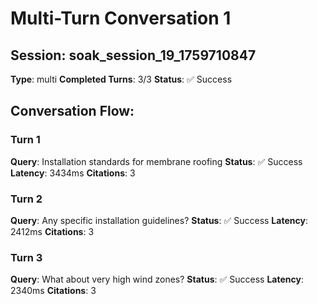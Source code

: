 # Multi-Turn Conversation 1

## Session: soak_session_19_1759710847
**Type**: multi
**Completed Turns**: 3/3
**Status**: ✅ Success

## Conversation Flow:

### Turn 1
**Query**: Installation standards for membrane roofing
**Status**: ✅ Success
**Latency**: 3434ms
**Citations**: 3


### Turn 2
**Query**: Any specific installation guidelines?
**Status**: ✅ Success
**Latency**: 2412ms
**Citations**: 3


### Turn 3
**Query**: What about very high wind zones?
**Status**: ✅ Success
**Latency**: 2340ms
**Citations**: 3


